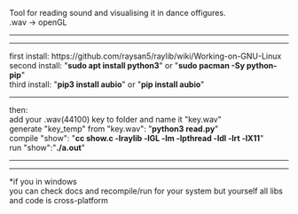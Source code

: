 Tool for reading sound and visualising it in dance offigures.<br>
.wav -> openGL<br>
<hr><hr>
first install: https://github.com/raysan5/raylib/wiki/Working-on-GNU-Linux <br>
second install: "<b>sudo apt install python3</b>" or "<b>sudo pacman -Sy python-pip</b>"<br>
third install: "<b>pip3 install aubio</b>" or "<b>pip install aubio</b>" <br>
<hr>
then:<br>
add your .wav(44100) key to folder and name it "key.wav"<br>
generate "key_temp" from "key.wav": "<b>python3 read.py</b>"<br>
compile "show": "<b>cc show.c -lraylib -lGL -lm -lpthread -ldl -lrt -lX11</b>"<br> 
run "show":"<b>./a.out</b>"<br>
<hr><hr>
*if you in windows<br>
you can check docs and recompile/run for your system but yourself all libs and code is cross-platform
